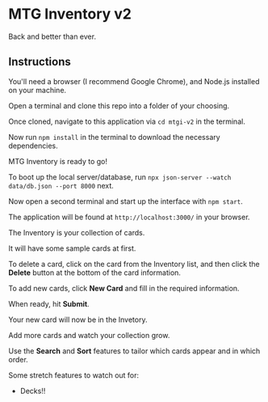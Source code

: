 # MTG Inventory v2

Back and better than ever.

## Instructions

You'll need a browser (I recommend Google Chrome), and Node.js installed on your machine.

Open a terminal and clone this repo into a folder of your choosing.

Once cloned, navigate to this application via `cd mtgi-v2` in the terminal.

Now run `npm install` in the terminal to download the necessary dependencies.

MTG Inventory is ready to go!

To boot up the local server/database, run `npx json-server --watch data/db.json --port 8000` next.

Now open a second terminal and start up the interface with `npm start`.

The application will be found at `http://localhost:3000/` in your browser.

The Inventory is your collection of cards.

It will have some sample cards at first.

To delete a card, click on the card from the Inventory list, and then click the **Delete** button at the bottom of the card information.

To add new cards, click **New Card** and fill in the required information.

When ready, hit **Submit**.

Your new card will now be in the Invetory.

Add more cards and watch your collection grow.

Use the **Search** and **Sort** features to tailor which cards appear and in which order.

Some stretch features to watch out for:

- Decks!!
